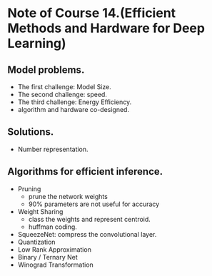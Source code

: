 # Note of Course 14.(Efficient Methods and Hardware for Deep Learning)

## Model problems.
- The first challenge: Model Size.
- The second challenge: speed.
- The third challenge: Energy Efficiency.
- algorithm and hardware co-designed.

## Solutions.
- Number representation.

## Algorithms for efficient inference.
- Pruning
	- prune the network weights
	- 90% parameters are not useful for accuracy
- Weight Sharing
	- class the weights and represent centroid.
	- huffman coding.
- SqueezeNet: compress the convolutional layer.
- Quantization
- Low Rank Approximation
- Binary / Ternary Net
- Winograd Transformation

